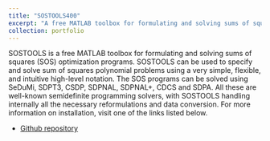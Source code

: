 ```yaml
---
title: "SOSTOOLS400"
excerpt: "A free MATLAB toolbox for formulating and solving sums of squares (SOS) optimization programs."
collection: portfolio
---
```


SOSTOOLS is a free MATLAB toolbox for formulating and solving sums of squares (SOS) optimization programs. SOSTOOLS can be used to specify and solve sum of squares polynomial problems using a very simple, flexible, and intuitive high-level notation. The SOS programs can be solved using SeDuMi, SDPT3, CSDP, SDPNAL, SDPNAL+, CDCS and SDPA. All these are well-known semidefinite programming solvers, with SOSTOOLS handling internally all the necessary reformulations and data conversion.
For more information on installation, visit one of the links listed below.

* <a href="https://github.com/oxfordcontrol/SOSTOOLS "> Github repository</a> 